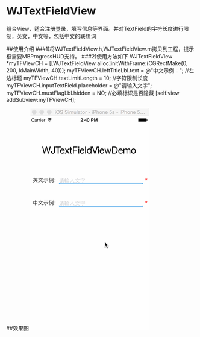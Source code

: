 # WJTextFieldView
组合View，适合注册登录，填写信息等界面。并对TextField的字符长度进行限制，英文，中文等，包括中文的联想词

##使用介绍
###1)将WJTextFieldView.h,WJTextFieldView.m拷贝到工程，提示框需要MBProgressHUD支持。
###2)使用方法如下
    WJTextFieldView *myTFViewCH = [[WJTextFieldView alloc]initWithFrame:(CGRectMake(0, 200, kMainWidth, 40))];
    myTFViewCH.leftTitleLbl.text = @"中文示例：";                   //左边标题
    myTFViewCH.textLimitLength = 10;                                //字符限制长度
    myTFViewCH.inputTextField.placeholder = @"请输入文字";
    myTFViewCH.mustFlagLbl.hidden = NO;                            //必填标识是否隐藏
    [self.view addSubview:myTFViewCH];

##效果图
![WJTextFieldView](https://github.com/WinJayQ/WJTextFieldView/raw/master/WJTextFieldViewDemo/wj.gif) 
